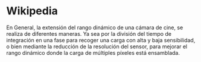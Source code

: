 # Wikipedia
En General, la extensión del rango dinámico de una cámara de cine, se realiza de diferentes maneras. Ya sea por la división del tiempo de integración en una fase para recoger una carga con alta y baja sensibilidad, o bien mediante la reducción de la resolución del sensor, para mejorar el rango dinámico donde la carga de múltiples píxeles está ensamblada.
